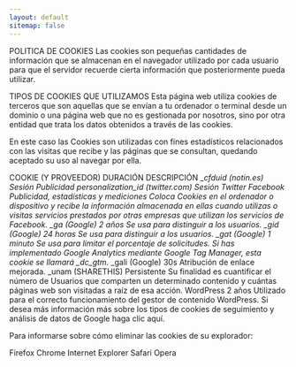 ```yaml
---
layout: default
sitemap: false
---
```


POLITICA DE COOKIES
Las cookies son pequeñas cantidades de información que se almacenan en el navegador utilizado por cada usuario para que el servidor recuerde cierta información que posteriormente pueda utilizar.

TIPOS DE COOKIES QUE UTILIZAMOS
Esta página web utiliza cookies de terceros que son aquellas que se envían a tu ordenador o terminal desde un dominio o una página web que no es gestionada por nosotros, sino por otra entidad que trata los datos obtenidos a través de las cookies.

En este caso las Cookies son utilizadas con fines estadísticos relacionados con las visitas que recibe y las páginas que se consultan, quedando aceptado su uso al navegar por ella.

COOKIE
(Y PROVEEDOR) DURACIÓN DESCRIPCIÓN
\__cfduid (notin.es) Sesión Publicidad
personalization_id (twitter.com) Sesión Twitter
Facebook Publicidad, estadísticas y mediciones Coloca Cookies en el ordenador o dispositivo y recibe la información almacenada en ellas cuando utilizas o visitas servicios prestados por otras empresas que utilizan los servicios de Facebook.
\_ga (Google) 2 años Se usa para distinguir a los usuarios.
\_gid (Google) 24 horas Se usa para distinguir a los usuarios.
\_gat (Google) 1 minuto Se usa para limitar el porcentaje de solicitudes. Si has implementado Google Analytics mediante Google Tag Manager, esta cookie se llamará \_dc_gtm_<property-id>.
\_gali (Google) 30s Atribución de enlace mejorada.
\_unam (SHARETHIS) Persistente Su finalidad es cuantificar el número de Usuarios que comparten un determinado contenido y cuántas páginas web son visitadas a raíz de esa acción.
WordPress 2 años Utilizado para el correcto funcionamiento del gestor de contenido WordPress.
Si desea más información más sobre los tipos de cookies de seguimiento y análisis de datos de Google haga clic aquí.

Para informarse sobre cómo eliminar las cookies de su explorador:

Firefox
Chrome
Internet Explorer
Safari
Opera
